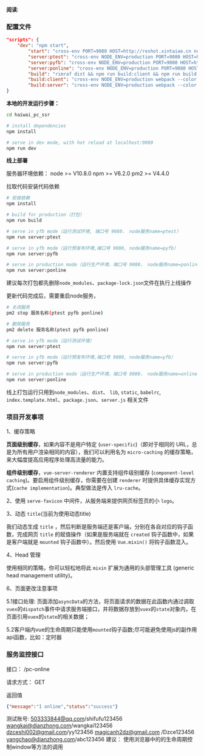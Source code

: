 **阅读**:

### 配置文件
``` json
"scripts": {
    "dev": "npm start",
        "start": "cross-env PORT=9080 HOST=http://reshot.xintaiae.cn node server.js", // wwwhot.xintaiae.cn
        "server:ptest": "cross-env NODE_ENV=production PORT=9080 HOST=http://reshot.xintaiae.cn pm2 start server.js --name test",
        "server:pyfb": "cross-env NODE_ENV=production PORT=9080 HOST=http://internal-hwyc-elb-for-yfb-newm-478091964.ap-southeast-1.elb.amazonaws.com/ pm2 start server.js --name yfb",
        "server:ponline": "cross-env NODE_ENV=production PORT=9080 HOST=http://internal-hwyc-elb-for-newm-124074560.ap-southeast-1.elb.amazonaws.com/ pm2 start server.js --name online",
        "build": "rimraf dist && npm run build:client && npm run build:server",
        "build:client": "cross-env NODE_ENV=production webpack --color --config build/webpack.client.config.js --progress --hide-modules",
        "build:server": "cross-env NODE_ENV=production webpack --color --config build/webpack.server.config.js --progress --hide-modules"
}
```

**本地的开发运行步骤：**

``` bash
cd haiwai_pc_ssr

# install dependencies
npm install

# serve in dev mode, with hot reload at localhost:9080
npm run dev
```

**线上部署**

服务器环境依赖：
node >= V10.8.0
npm >= V6.2.0
pm2 >= V4.4.0

拉取代码安装代码依赖

```bash
# 安装依赖
npm install

# build for production（打包）
npm run build

# serve in yfb mode（运行测试环境, 端口号 9080， node服务name=ptest）
npm run server:ptest

# serve in yfb mode（运行预发布环境,端口号 9080, node服务name=pyfb）
npm run server:pyfb

# serve in production mode（运行生产环境，端口号 9080， node服务name=ponline）
npm run server:ponline
```

建议每次打包都先删除`node_modules`、`package-lock.json`文件在执行上线操作

更新代码完成后，需要重启node服务，

```bash
# 关闭服务
pm2 stop 服务名称(ptest pyfb ponline)

# 删除服务
pm2 delete 服务名称(ptest pyfb ponline)

# serve in yfb mode（运行测试环境）
npm run server:ptest

# serve in yfb mode（运行预发布环境,端口号 9080, node服务name=yfb）
npm run server:pyfb

# serve in production mode（运行生产环境，端口号 9080， node服务name=online）
npm run server:ponline


```

线上打包运行只用到`node_modules`、`dist`、 `lib`, `static`, `babelrc`, `index.template.html`、`package.json`、`server.js` 相关文件

### 项目开发事项

1、缓存策略

**页面级别缓存**，如果内容不是用户特定 (`user-specific`)（即对于相同的 URL，总是为所有用户渲染相同的内容），我们可以利用名为 `micro-caching` 的缓存策略，来大幅度提高应用程序处理高流量的能力。

**组件级别缓存**，`vue-server-renderer` 内置支持组件级别缓存 (`component-level caching`)。要启用组件级别缓存，你需要在创建 `renderer` 时提供具体缓存实现方式(`cache implementation`)。典型做法是传入 `lru-cache`。

2、使用 `serve-favicon` 中间件，从服务端来提供网页标签页的小 `logo`。

3、动态 `title`(当前为使用动态title)

我们动态生成 `title` ，然后判断是服务端还是客户端，分别在各自对应的钩子函数，完成网页 `title` 的赋值操作（如果是服务端就在 `created` 钩子函数中，如果是客户端就是 `mounted` 钩子函数中）。然后使用 `Vue.mixin()` 将钩子函数混入。

4、Head 管理

使用相同的策略，你可以轻松地将此 `mixin` 扩展为通用的头部管理工具 (generic head management utility)。

6、页面更改注意事项

5.1接口处理: 页面添加`asyncData`的方法，将页面请求的数据在此函数内通过调取`vuex`的`dispatch`事件中请求服务端接口，并将数据存放到`vuex`的`state`对象内，在页面引用`vuex`的`state`的相关数据；

5.2客户端内vue的生命周期只能使用`mounted`钩子函数;尽可能避免使用js的副作用api函数，比如：定时器

### 服务监控接口

接口： /pc-online

请求方式： GET

返回值
```json
{"message":"I online","status":"success"}
```


测试账号:
503333844@qq.com/shifufu123456
wangkai@dianzhong.com/wangkai123456
dzceshi002@gmail.com/yy123456
magicanh2dz@gmail.com /Dzce123456
yangchao@dianzhong.com/abc123456
建议： 使用浏览器中的的生命周期控制window等方法的调用
